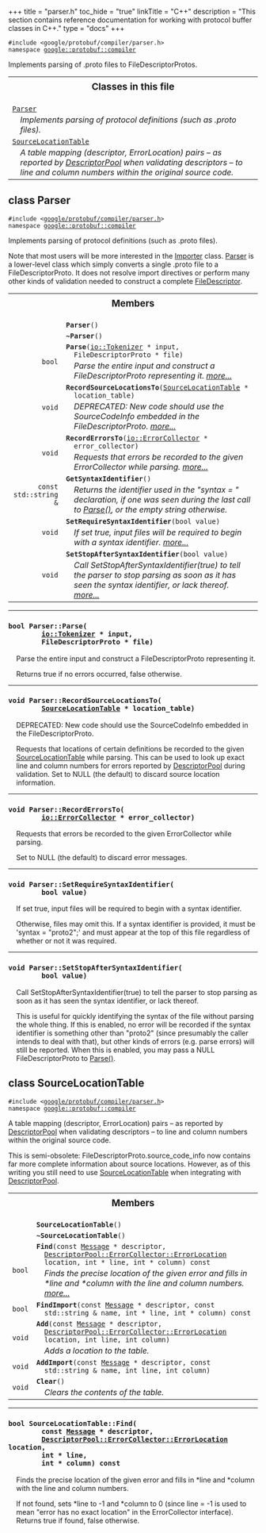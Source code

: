 +++
title = "parser.h"
toc_hide = "true"
linkTitle = "C++"
description = "This section contains reference documentation for working with protocol buffer classes in C++."
type = "docs"
+++

<p><code>#include &lt;google/protobuf/compiler/parser.h&gt;<br>namespace <a href="#google.protobuf.compiler">google::protobuf::compiler</a></code></p><p>Implements parsing of .proto files to FileDescriptorProtos. </p><table width="100%"><tr><th colspan="2"><h3 style="margin-top: 4px">Classes in this file</h3></th></tr><tr><td><div><code><a href="#Parser">Parser</a></code></div><div style="font-style: italic; margin-top: 4px; margin-left: 16px;">Implements parsing of protocol definitions (such as .proto files). </div></td></tr><tr><td><div><code><a href="#SourceLocationTable">SourceLocationTable</a></code></div><div style="font-style: italic; margin-top: 4px; margin-left: 16px;">A table mapping (descriptor, ErrorLocation) pairs &ndash; as reported by <a href='google.protobuf.descriptor#DescriptorPool'>DescriptorPool</a> when validating descriptors &ndash; to line and column numbers within the original source code. </div></td></tr></table><h2 id="Parser">class Parser</h2><p><code>#include &lt;<a href="#">google/protobuf/compiler/parser.h</a>&gt;<br>namespace <a href="#google.protobuf.compiler">google::protobuf::compiler</a></code></p><p>Implements parsing of protocol definitions (such as .proto files). </p><p>Note that most users will be more interested in the <a href='google.protobuf.compiler.importer#Importer'>Importer</a> class. <a href='#Parser'>Parser</a> is a lower-level class which simply converts a single .proto file to a FileDescriptorProto. It does not resolve import directives or perform many other kinds of validation needed to construct a complete <a href='google.protobuf.descriptor#FileDescriptor'>FileDescriptor</a>. </p>

<table><tr><th colspan="2"><h3 style="margin-top: 4px">Members</h3></th></tr><tr><td style="border-right-width: 0px; text-align: right;"><code></code></td><td style="border-left-width: 0px"id="Parser.Parser"><div style="padding-left: 16px; text-indent: -16px"><code><b>Parser</b>()</code></div></td></tr><tr><td style="border-right-width: 0px; text-align: right;"><code></code></td><td style="border-left-width: 0px"id="Parser.~Parser"><div style="padding-left: 16px; text-indent: -16px"><code><b>~Parser</b>()</code></div></td></tr><tr><td style="border-right-width: 0px; text-align: right;"><code>bool</code></td><td style="border-left-width: 0px"id="Parser.Parse"><div style="padding-left: 16px; text-indent: -16px"><code><b>Parse</b>(<a href='google.protobuf.io.tokenizer#Tokenizer'>io::Tokenizer</a> * input, FileDescriptorProto * file)</code></div><div style="font-style: italic; margin-top: 4px; margin-left: 16px;">Parse the entire input and construct a FileDescriptorProto representing it.  <a href="#Parser.Parse.details">more...</a></div></td></tr><tr><td style="border-right-width: 0px; text-align: right;"><code>void</code></td><td style="border-left-width: 0px"id="Parser.RecordSourceLocationsTo"><div style="padding-left: 16px; text-indent: -16px"><code><b>RecordSourceLocationsTo</b>(<a href='#SourceLocationTable'>SourceLocationTable</a> * location_table)</code></div><div style="font-style: italic; margin-top: 4px; margin-left: 16px;">DEPRECATED: New code should use the SourceCodeInfo embedded in the FileDescriptorProto.  <a href="#Parser.RecordSourceLocationsTo.details">more...</a></div></td></tr><tr><td style="border-right-width: 0px; text-align: right;"><code>void</code></td><td style="border-left-width: 0px"id="Parser.RecordErrorsTo"><div style="padding-left: 16px; text-indent: -16px"><code><b>RecordErrorsTo</b>(<a href='google.protobuf.io.tokenizer#ErrorCollector'>io::ErrorCollector</a> * error_collector)</code></div><div style="font-style: italic; margin-top: 4px; margin-left: 16px;">Requests that errors be recorded to the given ErrorCollector while parsing.  <a href="#Parser.RecordErrorsTo.details">more...</a></div></td></tr><tr><td style="border-right-width: 0px; text-align: right;"><code>const std::string &amp;</code></td><td style="border-left-width: 0px"id="Parser.GetSyntaxIdentifier"><div style="padding-left: 16px; text-indent: -16px"><code><b>GetSyntaxIdentifier</b>()</code></div><div style="font-style: italic; margin-top: 4px; margin-left: 16px;">Returns the identifier used in the "syntax = " declaration, if one was seen during the last call to <a href='#Parser.Parse'>Parse()</a>, or the empty string otherwise. </div></td></tr><tr><td style="border-right-width: 0px; text-align: right;"><code>void</code></td><td style="border-left-width: 0px"id="Parser.SetRequireSyntaxIdentifier"><div style="padding-left: 16px; text-indent: -16px"><code><b>SetRequireSyntaxIdentifier</b>(bool value)</code></div><div style="font-style: italic; margin-top: 4px; margin-left: 16px;">If set true, input files will be required to begin with a syntax identifier.  <a href="#Parser.SetRequireSyntaxIdentifier.details">more...</a></div></td></tr><tr><td style="border-right-width: 0px; text-align: right;"><code>void</code></td><td style="border-left-width: 0px"id="Parser.SetStopAfterSyntaxIdentifier"><div style="padding-left: 16px; text-indent: -16px"><code><b>SetStopAfterSyntaxIdentifier</b>(bool value)</code></div><div style="font-style: italic; margin-top: 4px; margin-left: 16px;">Call SetStopAfterSyntaxIdentifier(true) to tell the parser to stop parsing as soon as it has seen the syntax identifier, or lack thereof.  <a href="#Parser.SetStopAfterSyntaxIdentifier.details">more...</a></div></td></tr></table> <hr><h3 id="Parser.Parse.details"><code>bool Parser::Parse(<br>&nbsp;&nbsp;&nbsp;&nbsp;&nbsp;&nbsp;&nbsp;&nbsp;<a href='google.protobuf.io.tokenizer#Tokenizer'>io::Tokenizer</a> * input,<br>&nbsp;&nbsp;&nbsp;&nbsp;&nbsp;&nbsp;&nbsp;&nbsp;FileDescriptorProto * file)</code></h3><div style="margin-left: 16px"><p>Parse the entire input and construct a FileDescriptorProto representing it. </p><p>Returns true if no errors occurred, false otherwise. </p>
</div> <hr><h3 id="Parser.RecordSourceLocationsTo.details"><code>void Parser::RecordSourceLocationsTo(<br>&nbsp;&nbsp;&nbsp;&nbsp;&nbsp;&nbsp;&nbsp;&nbsp;<a href='#SourceLocationTable'>SourceLocationTable</a> * location_table)</code></h3><div style="margin-left: 16px"><p>DEPRECATED: New code should use the SourceCodeInfo embedded in the FileDescriptorProto. </p><p>Requests that locations of certain definitions be recorded to the given <a href='#SourceLocationTable'>SourceLocationTable</a> while parsing. This can be used to look up exact line and column numbers for errors reported by <a href='google.protobuf.descriptor#DescriptorPool'>DescriptorPool</a> during validation. Set to NULL (the default) to discard source location information. </p>
</div> <hr><h3 id="Parser.RecordErrorsTo.details"><code>void Parser::RecordErrorsTo(<br>&nbsp;&nbsp;&nbsp;&nbsp;&nbsp;&nbsp;&nbsp;&nbsp;<a href='google.protobuf.io.tokenizer#ErrorCollector'>io::ErrorCollector</a> * error_collector)</code></h3><div style="margin-left: 16px"><p>Requests that errors be recorded to the given ErrorCollector while parsing. </p><p>Set to NULL (the default) to discard error messages. </p>
</div> <hr><h3 id="Parser.SetRequireSyntaxIdentifier.details"><code>void Parser::SetRequireSyntaxIdentifier(<br>&nbsp;&nbsp;&nbsp;&nbsp;&nbsp;&nbsp;&nbsp;&nbsp;bool value)</code></h3><div style="margin-left: 16px"><p>If set true, input files will be required to begin with a syntax identifier. </p><p>Otherwise, files may omit this. If a syntax identifier is provided, it must be 'syntax = "proto2";' and must appear at the top of this file regardless of whether or not it was required. </p>
</div> <hr><h3 id="Parser.SetStopAfterSyntaxIdentifier.details"><code>void Parser::SetStopAfterSyntaxIdentifier(<br>&nbsp;&nbsp;&nbsp;&nbsp;&nbsp;&nbsp;&nbsp;&nbsp;bool value)</code></h3><div style="margin-left: 16px"><p>Call SetStopAfterSyntaxIdentifier(true) to tell the parser to stop parsing as soon as it has seen the syntax identifier, or lack thereof. </p><p>This is useful for quickly identifying the syntax of the file without parsing the whole thing. If this is enabled, no error will be recorded if the syntax identifier is something other than "proto2" (since presumably the caller intends to deal with that), but other kinds of errors (e.g. parse errors) will still be reported. When this is enabled, you may pass a NULL FileDescriptorProto to <a href='#Parser.Parse'>Parse()</a>. </p>
</div><h2 id="SourceLocationTable">class SourceLocationTable</h2><p><code>#include &lt;<a href="#">google/protobuf/compiler/parser.h</a>&gt;<br>namespace <a href="#google.protobuf.compiler">google::protobuf::compiler</a></code></p><p>A table mapping (descriptor, ErrorLocation) pairs &ndash; as reported by <a href='google.protobuf.descriptor#DescriptorPool'>DescriptorPool</a> when validating descriptors &ndash; to line and column numbers within the original source code. </p><p>This is semi-obsolete: FileDescriptorProto.source_code_info now contains far more complete information about source locations. However, as of this writing you still need to use <a href='#SourceLocationTable'>SourceLocationTable</a> when integrating with <a href='google.protobuf.descriptor#DescriptorPool'>DescriptorPool</a>. </p>
<table><tr><th colspan="2"><h3 style="margin-top: 4px">Members</h3></th></tr><tr><td style="border-right-width: 0px; text-align: right;"><code></code></td><td style="border-left-width: 0px"id="SourceLocationTable.SourceLocationTable"><div style="padding-left: 16px; text-indent: -16px"><code><b>SourceLocationTable</b>()</code></div></td></tr><tr><td style="border-right-width: 0px; text-align: right;"><code></code></td><td style="border-left-width: 0px"id="SourceLocationTable.~SourceLocationTable"><div style="padding-left: 16px; text-indent: -16px"><code><b>~SourceLocationTable</b>()</code></div></td></tr><tr><td style="border-right-width: 0px; text-align: right;"><code>bool</code></td><td style="border-left-width: 0px"id="SourceLocationTable.Find"><div style="padding-left: 16px; text-indent: -16px"><code><b>Find</b>(const <a href='google.protobuf.message#Message'>Message</a> * descriptor, <a href='google.protobuf.descriptor#DescriptorPool.ErrorCollector.ErrorLocation'>DescriptorPool::ErrorCollector::ErrorLocation</a> location, int * line, int * column) const</code></div><div style="font-style: italic; margin-top: 4px; margin-left: 16px;">Finds the precise location of the given error and fills in *line and *column with the line and column numbers.  <a href="#SourceLocationTable.Find.details">more...</a></div></td></tr><tr><td style="border-right-width: 0px; text-align: right;"><code>bool</code></td><td style="border-left-width: 0px"id="SourceLocationTable.FindImport"><div style="padding-left: 16px; text-indent: -16px"><code><b>FindImport</b>(const <a href='google.protobuf.message#Message'>Message</a> * descriptor, const std::string &amp; name, int * line, int * column) const</code></div></td></tr><tr><td style="border-right-width: 0px; text-align: right;"><code>void</code></td><td style="border-left-width: 0px"id="SourceLocationTable.Add"><div style="padding-left: 16px; text-indent: -16px"><code><b>Add</b>(const <a href='google.protobuf.message#Message'>Message</a> * descriptor, <a href='google.protobuf.descriptor#DescriptorPool.ErrorCollector.ErrorLocation'>DescriptorPool::ErrorCollector::ErrorLocation</a> location, int line, int column)</code></div><div style="font-style: italic; margin-top: 4px; margin-left: 16px;">Adds a location to the table. </div></td></tr><tr><td style="border-right-width: 0px; text-align: right;"><code>void</code></td><td style="border-left-width: 0px"id="SourceLocationTable.AddImport"><div style="padding-left: 16px; text-indent: -16px"><code><b>AddImport</b>(const <a href='google.protobuf.message#Message'>Message</a> * descriptor, const std::string &amp; name, int line, int column)</code></div></td></tr><tr><td style="border-right-width: 0px; text-align: right;"><code>void</code></td><td style="border-left-width: 0px"id="SourceLocationTable.Clear"><div style="padding-left: 16px; text-indent: -16px"><code><b>Clear</b>()</code></div><div style="font-style: italic; margin-top: 4px; margin-left: 16px;">Clears the contents of the table. </div></td></tr></table> <hr><h3 id="SourceLocationTable.Find.details"><code>bool SourceLocationTable::Find(<br>&nbsp;&nbsp;&nbsp;&nbsp;&nbsp;&nbsp;&nbsp;&nbsp;const <a href='google.protobuf.message#Message'>Message</a> * descriptor,<br>&nbsp;&nbsp;&nbsp;&nbsp;&nbsp;&nbsp;&nbsp;&nbsp;<a href='google.protobuf.descriptor#DescriptorPool.ErrorCollector.ErrorLocation'>DescriptorPool::ErrorCollector::ErrorLocation</a> location,<br>&nbsp;&nbsp;&nbsp;&nbsp;&nbsp;&nbsp;&nbsp;&nbsp;int * line,<br>&nbsp;&nbsp;&nbsp;&nbsp;&nbsp;&nbsp;&nbsp;&nbsp;int * column) const</code></h3><div style="margin-left: 16px"><p>Finds the precise location of the given error and fills in *line and *column with the line and column numbers. </p><p>If not found, sets *line to -1 and *column to 0 (since line = -1 is used to mean "error has no exact
location" in the ErrorCollector interface). Returns true if found, false otherwise. </p>
</div>
